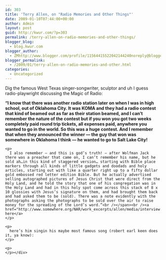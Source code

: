 ```yaml
---
id: 303
title: 'Terry Allen, on "Radio Memories and Other Things"'
date: 2009-01-10T07:44:00+00:00
author: Admin
layout: post
guid: http://kwur.com/?p=303
permalink: /terry-allen-on-radio-memories-and-other-things/
blogger_blog:
  - blog.kwur.com
blogger_author:
  - ZMhttp://www.blogger.com/profile/11564415522042144240noreply@blogger.com
blogger_permalink:
  - /2009/01/terry-allen-on-radio-memories-and-other.html
categories:
  - Uncategorized
---
```

<div class="pf-content">
  <p>
    Dig the famous West Texas singer-songwriter, sculptor and uh I guess radio-playwright discussing the Magic of Radio:
  </p>
  
  <p>
    <span style="font-weight:bold;">“I know that there was another radio station later on when I was in high school, out of Oklahoma City. It was KOMA and they had a radio contest that kind of beamed out as far as their station beamed, and I can’t remember the nature of the contest but if you won you got two weeks completely paid round trip tickets, all expenses paid, anywhere you wanted to go in the world. So this was a huge contest. And I remember that when they announced the winner — the guy that won was somewhere in Oklahoma I think — he wanted to go to Salt Lake City!</p> 
    
    <p>
      I also remember — and this is god’s truth! — after Wolfman Jack there was a preacher that came on, I can’t remember his name, but he sold ah…in this kind of staggered version… starting with Bible place markers through all kinds of little gadgets and doodads and holy articles, starting out with like a quarter right up to a fifty dollar gold embossed red letter edition Bible. But he actually advertised selling autographed pictures of Jesus Christ that were direct from the Holy Land, and he told the story that one of his congregation was in the Holy Land and had in this holy spot come across this stack of 8 x 10 glossies with Jesus’s signature on them, and had brought them back and had asked them to be (sold). There was a note evidently with the photographs asking the photographs to be sold over the air to raise money for the spreading of the Lord’s word.”<br /></span><br /><a href="http://www.somewhere.org/NAR/work_excerpts/allen/media/interview.htm">more here</a>
    </p>
    
    <p>
      here’s him singin his maybe most famous song (robert earl keen does it, ya know):
    </p>
    
    <p>
    </p></div>